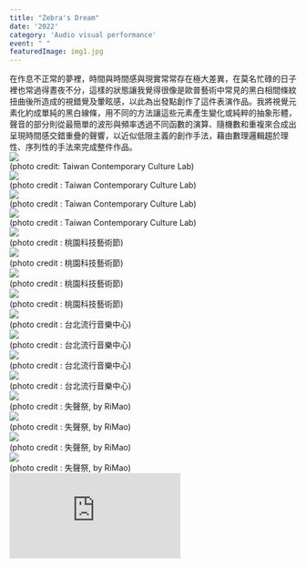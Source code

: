 ```yaml
---
title: "Zebra's Dream"
date: '2022'
category: 'Audio visual performance'
event: " "
featuredImage: img1.jpg
---
```

  <div class="box">
      <div class="dscrptn">
      </div>
  </div>

  <div class="box">
      <div class="dscrptn">
      在作息不正常的夢裡，時間與時間感與現實常常存在極大差異，在莫名忙碌的日子裡也常過得晝夜不分，這樣的狀態讓我覺得很像是歐普藝術中常見的黑白相間條紋扭曲後所造成的視錯覺及暈眩感，以此為出發點創作了這件表演作品。我將視覺元素化約成單純的黑白線條，用不同的方法讓這些元素產生變化或純粹的抽象形體，聲音的部分則從最簡單的波形與頻率透過不同函數的演算、隨機數和重複來合成出呈現時間感交錯重疊的聲響，以近似低限主義的創作手法，藉由數理邏輯趨於理性、序列性的手法來完成整件作品。<br>
      </div>
  </div>

  
  <div class="box">
      <img class="subimg" src="./img13.jpg">
      <div class="photocredit">(photo credit: Taiwan Contemporary Culture Lab)</div>
  </div>
  <div class="box">
      <img class="subimg" src="./img14.jpg">
      <div class="photocredit">(photo credit : Taiwan Contemporary Culture Lab)</div>
  </div>
  <div class="box">
      <img class="subimg" src="./img15.jpg">
      <div class="photocredit">(photo credit : Taiwan Contemporary Culture Lab)</div>
  </div>
  <div class="box">
      <img class="subimg" src="./img16.jpg">
      <div class="photocredit">(photo credit : Taiwan Contemporary Culture Lab)</div>
  </div>
  
  <div class="box">
      <img class="subimg" src="./img9.jpg">
      <div class="photocredit">(photo credit : 桃園科技藝術節)</div>
  </div>
  <div class="box">
      <img class="subimg" src="./img10.jpg">
      <div class="photocredit">(photo credit : 桃園科技藝術節)</div>
  </div>
  <div class="box">
      <img class="subimg" src="./img11.jpg">
      <div class="photocredit">(photo credit : 桃園科技藝術節)</div>
  </div>
  <div class="box">
      <img class="subimg" src="./img12.jpg">
      <div class="photocredit">(photo credit : 桃園科技藝術節)</div>
  </div>

  <div class="box">
      <img class="subimg" src="./img5.jpg">
      <div class="photocredit">(photo credit : 台北流行音樂中心)</div>
  </div>
  <div class="box">
      <img class="subimg" src="./img6.jpg">
      <div class="photocredit">(photo credit : 台北流行音樂中心)</div>
  </div>
  <div class="box">
      <img class="subimg" src="./img7.jpg">
      <div class="photocredit">(photo credit : 台北流行音樂中心)</div>
  </div>
  <div class="box">
      <img class="subimg" src="./img8.jpg">
      <div class="photocredit">(photo credit : 台北流行音樂中心)</div>
  </div>


  <div class="box">
      <img class="subimg" src="./img0.jpg">
      <div class="photocredit">(photo credit : 失聲祭, by RiMao)</div>
  </div>
  <div class="box">
      <img class="subimg" src="./img2.jpg">
      <div class="photocredit">(photo credit : 失聲祭, by RiMao)</div>
  </div>
  <div class="box">
      <img class="subimg" src="./img3.jpg">
      <div class="photocredit">(photo credit : 失聲祭, by RiMao)</div>
  </div>
  <div class="box">
      <img class="subimg" src="./img4.jpg">
      <div class="photocredit">(photo credit : 失聲祭, by RiMao)</div>
  </div>

  

  <div class="box"></div>

  <iframe title="vimeo-player" src="https://player.vimeo.com/video/679917816?h=d7bec7c625" frameborder="0" allowfullscreen></iframe>
